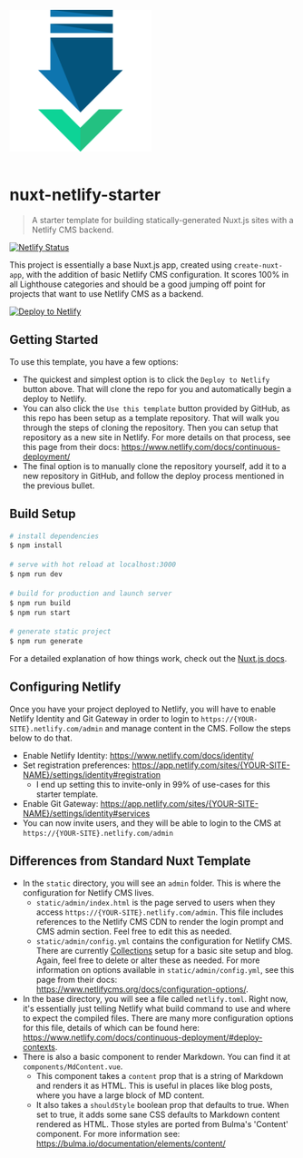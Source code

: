 <div>
<br /><img src="./static/images/uploads/download.png" width="250"></div><br />

# nuxt-netlify-starter

> A starter template for building statically-generated Nuxt.js sites with a Netlify CMS backend.

[![Netlify Status](https://api.netlify.com/api/v1/badges/614f215c-bfbe-440c-94c2-2b2ecd837cd0/deploy-status)](https://app.netlify.com/sites/nuxt-netlify-starter/deploys)

This project is essentially a base Nuxt.js app, created using `create-nuxt-app`, with the addition of basic Netlify CMS configuration. It scores 100% in all Lighthouse categories and should be a good jumping off point for projects that want to use Netlify CMS as a backend.

[![Deploy to Netlify](https://www.netlify.com/img/deploy/button.svg)](https://app.netlify.com/start/deploy?repository=https://github.com/netlify/netlify-statuskit)

## Getting Started

To use this template, you have a few options:

- The quickest and simplest option is to click the `Deploy to Netlify` button above. That will clone the repo for you and automatically begin a deploy to Netlify.
- You can also click the `Use this template` button provided by GitHub, as this repo has been setup as a template repository. That will walk you through the steps of cloning the repository. Then you can setup that repository as a new site in Netlify. For more details on that process, see this page from their docs: https://www.netlify.com/docs/continuous-deployment/
- The final option is to manually clone the repository yourself, add it to a new repository in GitHub, and follow the deploy process mentioned in the previous bullet.

## Build Setup

```bash
# install dependencies
$ npm install

# serve with hot reload at localhost:3000
$ npm run dev

# build for production and launch server
$ npm run build
$ npm run start

# generate static project
$ npm run generate
```

For a detailed explanation of how things work, check out the [Nuxt.js docs](https://nuxtjs.org).

## Configuring Netlify

Once you have your project deployed to Netlify, you will have to enable Netlify Identity and Git Gateway in order to login to `https://{YOUR-SITE}.netlify.com/admin` and manage content in the CMS. Follow the steps below to do that.

- Enable Netlify Identity: https://www.netlify.com/docs/identity/
- Set registration preferences: https://app.netlify.com/sites/{YOUR-SITE-NAME}/settings/identity#registration
  - I end up setting this to invite-only in 99% of use-cases for this starter template.
- Enable Git Gateway: https://app.netlify.com/sites/{YOUR-SITE-NAME}/settings/identity#services
- You can now invite users, and they will be able to login to the CMS at `https://{YOUR-SITE}.netlify.com/admin`

## Differences from Standard Nuxt Template

- In the `static` directory, you will see an `admin` folder. This is where the configuration for Netlify CMS lives.
  - `static/admin/index.html` is the page served to users when they access `https://{YOUR-SITE}.netlify.com/admin`. This file includes references to the Netlify CMS CDN to render the login prompt and CMS admin section. Feel free to edit this as needed.
  - `static/admin/config.yml` contains the configuration for Netlify CMS. There are currently [Collections](https://www.netlifycms.org/docs/configuration-options/#collections) setup for a basic site setup and blog. Again, feel free to delete or alter these as needed. For more information on options available in `static/admin/config.yml`, see this page from their docs: https://www.netlifycms.org/docs/configuration-options/.
- In the base directory, you will see a file called `netlify.toml`. Right now, it's essentially just telling Netlify what build command to use and where to expect the compiled files. There are many more configuration options for this file, details of which can be found here: https://www.netlify.com/docs/continuous-deployment/#deploy-contexts.
- There is also a basic component to render Markdown. You can find it at `components/MdContent.vue`.
  - This component takes a `content` prop that is a string of Markdown and renders it as HTML. This is useful in places like blog posts, where you have a large block of MD content.
  - It also takes a `shouldStyle` boolean prop that defaults to true. When set to true, it adds some sane CSS defaults to Markdown content rendered as HTML. Those styles are ported from Bulma's 'Content' component. For more information see: https://bulma.io/documentation/elements/content/

